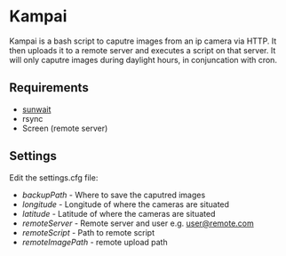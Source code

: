 # Kampai
Kampai is a bash script to caputre images from an ip camera via HTTP. It then uploads it to a remote server and executes a script on that server.
It will only caputre images during daylight hours, in conjuncation with cron.
## Requirements
* [sunwait](https://www.risacher.org/sunwait/)
* rsync
* Screen (remote server)

## Settings
Edit the settings.cfg file:
* *backupPath* - Where to save the caputred images
* *longitude* - Longitude of where the cameras are situated
* *latitude* - Latitude of where the cameras are situated
* *remoteServer* - Remote server and user e.g. user@remote.com
* *remoteScript* - Path to remote script
* *remoteImagePath* - remote upload path
